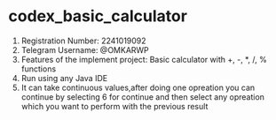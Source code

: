 # codex_basic_calculator
1. Registration Number: 2241019092 <br/>
2. Telegram Username: @OMKARWP <br/>
3. Features of the implement project: Basic calculator with +, -, *, /, % functions <br/>
4. Run using any Java IDE <br/>
5. It can take continuous values,after doing one opreation you can continue by selecting 6 for continue and then select any opreation which you want to perform with the previous result
